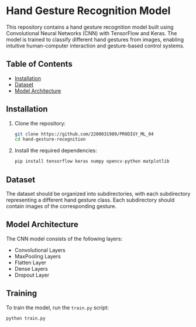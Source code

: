 # Hand Gesture Recognition Model

This repository contains a hand gesture recognition model built using Convolutional Neural Networks (CNN) with TensorFlow and Keras. The model is trained to classify different hand gestures from images, enabling intuitive human-computer interaction and gesture-based control systems.

## Table of Contents

- [Installation](#installation)
- [Dataset](#dataset)
- [Model Architecture](#model-architecture)


## Installation

1. Clone the repository:

    ```bash
    git clone https://github.com/2200031989/PRODIGY_ML_04
    cd hand-gesture-recognition
    ```

2. Install the required dependencies:

    ```bash
    pip install tensorflow keras numpy opencv-python matplotlib
    ```

## Dataset

The dataset should be organized into subdirectories, with each subdirectory representing a different hand gesture class. Each subdirectory should contain images of the corresponding gesture.


## Model Architecture

The CNN model consists of the following layers:
- Convolutional Layers
- MaxPooling Layers
- Flatten Layer
- Dense Layers
- Dropout Layer

## Training

To train the model, run the `train.py` script:

```bash
python train.py

